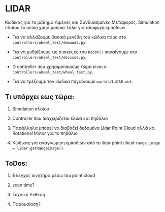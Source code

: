 # LIDAR

Κώδικας για το μάθημα Λιμένες και Συνδυασμένες Μεταφορές. Simulation πλοίου το οποίο χρησιμοποιεί Lidar για αποφυγή εμποδίων.

 * Για να αλλάζουμε βασικά μεγέθη του κώδικα πάμε στο ```controllers/wheel_test/demands.py```.

 * Για να ρυθμίζουμε τις συσκευές του ```Robot()``` πηγαίνουμε στο ```controllers/wheel_test/devices.py```.

 * Ο controller που χρησιμοποιούμε τώρα είναι ο ```controllers/wheel_test/wheel_test.py```.

 * Για να τρέξουμε τον κώδικα πηγαίνουμε ```worlds/LiDAR.wbt```.


## Τι υπάρχει εως τώρα:

 1. Simulation πλοίου

 2. Controller που διαχειρίζεται έλικα και πηδάλιο

 3. Παράλληλα μπορεί να διαβάζεί δεδομένα Lidar Point Cloud αλλά και Rotational Motor για το πηδάλιο

 4. Κώδικας για αναγνώριση εμποδίων από το lidar point cloud ```range_image = lidar.getRangeImage()```.


## ToDos: 

 1. Έλεγχος κινητήρα μέσω του point cloud

 2. scan time?

 3. Τεχνική Έκθεση

 4. Παρουσίαση?